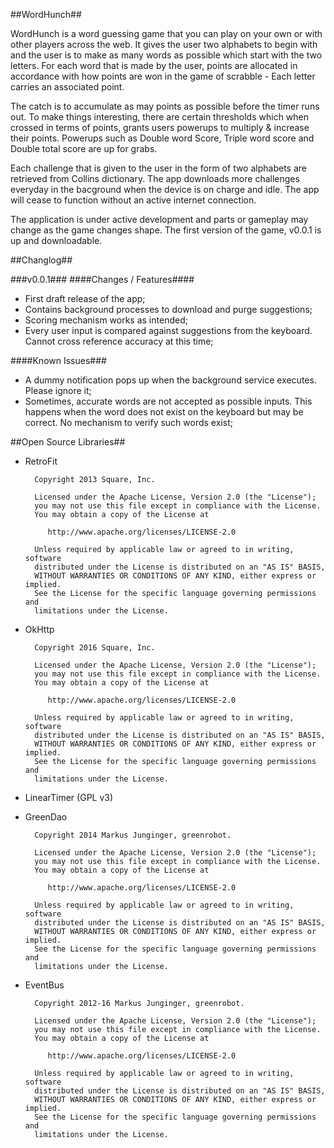 ##WordHunch##

WordHunch is a word guessing game that you can play on your own or with other players across the web. It gives the user two alphabets to begin with and the user is to make as many words as possible which start with the two letters. For each word that is made by the user, points are allocated in accordance with how points are won in the game of scrabble - Each letter carries an associated point.

The catch is to accumulate as may points as possible before the timer runs out. To make things interesting, there are certain thresholds which when crossed in terms of points, grants users powerups to multiply & increase their points. Powerups such as Double word Score, Triple word score and Double total score are up for grabs. 

Each challenge that is given to the user in the form of two alphabets are retrieved from Collins dictionary. The app downloads more challenges everyday in the bacground when the device is on charge and idle. The app will cease to function without an active internet connection.

The application is under active development and parts or gameplay may change as the game changes shape. The first version of the game, v0.0.1 is up and downloadable.

##Changlog##

###v0.0.1###
####Changes / Features####
* First draft release of the app;
* Contains background processes to download and purge suggestions;
* Scoring mechanism works as intended;
* Every user input is compared against suggestions from the keyboard. Cannot cross reference accuracy at this time;

####Known Issues###
* A dummy notification pops up when the background service executes. Please ignore it;
* Sometimes, accurate words are not accepted as possible inputs. This happens when the word does not exist on the keyboard but may be correct. No mechanism to verify such words exist;

##Open Source Libraries##
* RetroFit

        Copyright 2013 Square, Inc.

        Licensed under the Apache License, Version 2.0 (the "License");
        you may not use this file except in compliance with the License.
        You may obtain a copy of the License at

           http://www.apache.org/licenses/LICENSE-2.0

        Unless required by applicable law or agreed to in writing, software
        distributed under the License is distributed on an "AS IS" BASIS,
        WITHOUT WARRANTIES OR CONDITIONS OF ANY KIND, either express or implied.
        See the License for the specific language governing permissions and
        limitations under the License.
        
* OkHttp

        Copyright 2016 Square, Inc.

        Licensed under the Apache License, Version 2.0 (the "License");
        you may not use this file except in compliance with the License.
        You may obtain a copy of the License at

           http://www.apache.org/licenses/LICENSE-2.0

        Unless required by applicable law or agreed to in writing, software
        distributed under the License is distributed on an "AS IS" BASIS,
        WITHOUT WARRANTIES OR CONDITIONS OF ANY KIND, either express or implied.
        See the License for the specific language governing permissions and
        limitations under the License.

* LinearTimer (GPL v3)
* GreenDao

        Copyright 2014 Markus Junginger, greenrobot.

        Licensed under the Apache License, Version 2.0 (the "License");
        you may not use this file except in compliance with the License.
        You may obtain a copy of the License at

           http://www.apache.org/licenses/LICENSE-2.0

        Unless required by applicable law or agreed to in writing, software
        distributed under the License is distributed on an "AS IS" BASIS,
        WITHOUT WARRANTIES OR CONDITIONS OF ANY KIND, either express or implied.
        See the License for the specific language governing permissions and
        limitations under the License.
        
* EventBus

        Copyright 2012-16 Markus Junginger, greenrobot.

        Licensed under the Apache License, Version 2.0 (the "License");
        you may not use this file except in compliance with the License.
        You may obtain a copy of the License at

           http://www.apache.org/licenses/LICENSE-2.0

        Unless required by applicable law or agreed to in writing, software
        distributed under the License is distributed on an "AS IS" BASIS,
        WITHOUT WARRANTIES OR CONDITIONS OF ANY KIND, either express or implied.
        See the License for the specific language governing permissions and
        limitations under the License.
